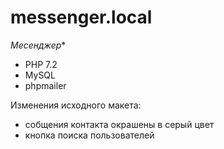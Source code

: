 # messenger.local
*Месенджер**

* PHP 7.2
* MySQL
* phpmailer

Изменения исходного макета:
* собщения контакта окрашены в серый цвет
* кнопка поиска пользователей
